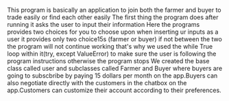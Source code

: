 This program is basically an application to join both the farmer and buyer to trade easily or find each  other easily
The first thing the program does after running it asks the user to input their information
Here the programs provides two choices for you to choose upon when inserting ur inputs as a user it provides only two choice15s (farmer or buyer) if not between the two the program will not continue working that's why we used the while True loop within it(try, except ValueError) to make sure the user is following the program instructions otherwise the program stops
We created the base class called user and subclasses called Farmer and Buyer where buyers are going to subscbribe by paying 15 dollars per month on the app.Buyers can also negotiate directly with the customers in the chatbox on the app.Customers can customize their account according to their preferences.
